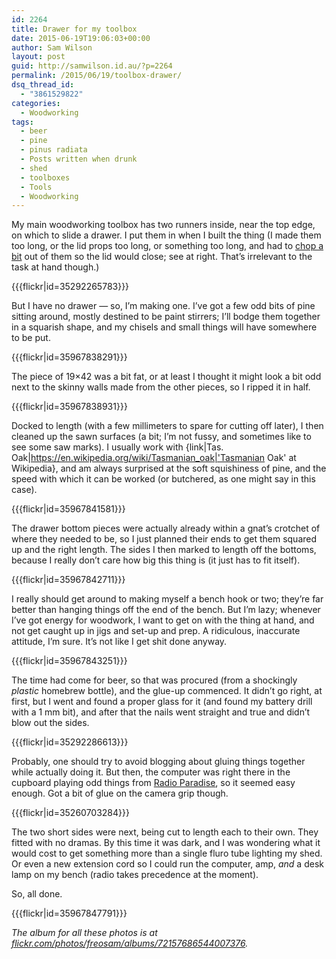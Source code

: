 ```yaml
---
id: 2264
title: Drawer for my toolbox
date: 2015-06-19T19:06:03+00:00
author: Sam Wilson
layout: post
guid: http://samwilson.id.au/?p=2264
permalink: /2015/06/19/toolbox-drawer/
dsq_thread_id:
  - "3861529822"
categories:
  - Woodworking
tags:
  - beer
  - pine
  - pinus radiata
  - Posts written when drunk
  - shed
  - toolboxes
  - Tools
  - Woodworking
---
```

My main woodworking toolbox has two runners inside, near the top edge, on which to slide a drawer. I put them in when I built the thing (I made them too long, or the lid props too long, or something too long, and had to [chop a bit](https://www.flickr.com/photos/freosam/35967840031/in/album-72157686544007376/) out of them so the lid would close; see at right. That’s irrelevant to the task at hand though.)

{{{flickr|id=35292265783}}}

But I have no drawer — so, I’m making one. I’ve got a few odd bits of pine sitting around, mostly destined to be paint stirrers; I’ll bodge them together in a squarish shape, and my chisels and small things will have somewhere to be put.

{{{flickr|id=35967838291}}}

The piece of 19×42 was a bit fat, or at least I thought it might look a bit odd next to the skinny walls made from the other pieces, so I ripped it in half.

{{{flickr|id=35967838931}}}

Docked to length (with a few millimeters to spare for cutting off later), I then cleaned up the sawn surfaces (a bit; I’m not fussy, and sometimes like to see some saw marks). I usually work with {link|Tas. Oak|https://en.wikipedia.org/wiki/Tasmanian_oak|'Tasmanian Oak' at Wikipedia}, and am always surprised at the soft squishiness of pine, and the speed with which it can be worked (or butchered, as one might say in this case).

{{{flickr|id=35967841581}}}

The drawer bottom pieces were actually already within a gnat’s crotchet of where they needed to be, so I just planned their ends to get them squared up and the right length. The sides I then marked to length off the bottoms, because I really don’t care how big this thing is (it just has to fit itself).

{{{flickr|id=35967842711}}}

I really should get around to making myself a bench hook or two; they’re far better than hanging things off the end of the bench. But I’m lazy; whenever I’ve got energy for woodwork, I want to get on with the thing at hand, and not get caught up in jigs and set-up and prep. A ridiculous, inaccurate attitude, I’m sure. It’s not like I get shit done anyway.

{{{flickr|id=35967843251}}}

The time had come for beer, so that was procured (from a shockingly _plastic_ homebrew bottle), and the glue-up commenced. It didn’t go right, at first, but I went and found a proper glass for it (and found my battery drill with a 1&nbsp;mm bit), and after that the nails went straight and true and didn’t blow out the sides.

{{{flickr|id=35292286613}}}

Probably, one should try to avoid blogging about gluing things together while actually doing it. But then, the computer was right there in the cupboard playing odd things from [Radio Paradise](http://www.radioparadise.com/), so it seemed easy enough. Got a bit of glue on the camera grip though.

{{{flickr|id=35260703284}}}

The two short sides were next, being cut to length each to their own. They fitted with no dramas. By this time it was dark, and I was wondering what it would cost to get something more than a single fluro tube lighting my shed. Or even a new extension cord so I could run the computer, amp, _and_ a desk lamp on my bench (radio takes precedence at the moment).

So, all done.

{{{flickr|id=35967847791}}}

*The album for all these photos is at [flickr.com/photos/freosam/albums/72157686544007376](https://www.flickr.com/photos/freosam/albums/72157686544007376).*
